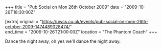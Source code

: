 +++
title = "Pub Social on Mon 26th October 2009"
date = "2009-10-26T18:30:00Z"

[extra]
original = "https://uwcs.co.uk/events/pub-social-on-mon-26th-october-2009-1474489028474/"    
end_time = "2009-10-26T21:00:00Z"
location = "The Phantom Coach"
+++

Dance the night away, oh yes we'll dance the night away.

